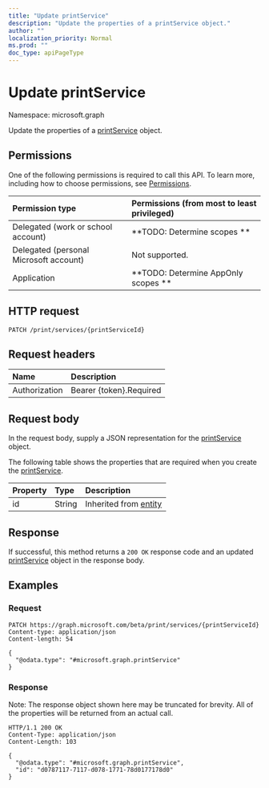 ```yaml
---
title: "Update printService"
description: "Update the properties of a printService object."
author: ""
localization_priority: Normal
ms.prod: ""
doc_type: apiPageType
---
```


# Update printService

Namespace: microsoft.graph

Update the properties of a [printService](../resources/printservice.md) object.

## Permissions
One of the following permissions is required to call this API. To learn more, including how to choose permissions, see [Permissions](/concepts/permissions-reference.md).

|Permission type|Permissions (from most to least privileged)|
|:---|:---|
|Delegated (work or school account)|**TODO: Determine scopes **|
|Delegated (personal Microsoft account)|Not supported.|
|Application|**TODO: Determine AppOnly scopes **|

## HTTP request
<!-- {
  "blockType": "ignored"
}
-->
``` http
PATCH /print/services/{printServiceId}
```

## Request headers
|Name|Description|
|:---|:---|
|Authorization|Bearer {token}.Required|

## Request body
In the request body, supply a JSON representation for the [printService](../resources/printservice.md) object.

The following table shows the properties that are required when you create the [printService](../resources/printservice.md).

|Property|Type|Description|
|:---|:---|:---|
|id|String| Inherited from [entity](../resources/entity.md)|



## Response
If successful, this method returns a `200 OK` response code and an updated [printService](../resources/printservice.md) object in the response body.

## Examples

### Request
<!-- {
  "blockType": "request",
  "name": "update_printservice"
}
-->
``` http
PATCH https://graph.microsoft.com/beta/print/services/{printServiceId}
Content-type: application/json
Content-length: 54

{
  "@odata.type": "#microsoft.graph.printService"
}
```

### Response
Note: The response object shown here may be truncated for brevity. All of the properties will be returned from an actual call.
<!-- {
  "blockType": "response",
  "truncated": true
}
-->
``` http
HTTP/1.1 200 OK
Content-Type: application/json
Content-Length: 103

{
  "@odata.type": "#microsoft.graph.printService",
  "id": "d0787117-7117-d078-1771-78d0177178d0"
}
```

